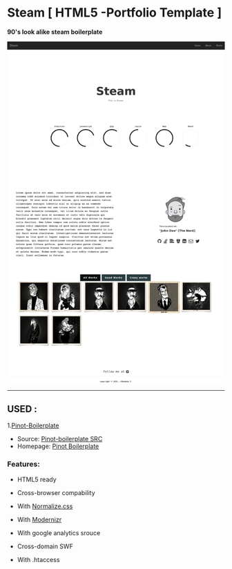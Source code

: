 # Steam [ HTML5 -Portfolio Template ]

**90's look alike steam boilerplate**

![Screenshot](https://raw.githubusercontent.com/prio101/steam/master/steam.png)

---

## USED :
1.[Pinot-Boilerplate](https://github.com/prio101/pinot-boilerplate) 
* Source: [Pinot-boilerplate SRC](https://github.com/prio101/pinot-boilerplate)
* Homepage: [Pinot Boilerplate](http://prio101.github.io/pinot-boilerplate/)


### Features:
* HTML5 ready
* Cross-browser compability
* With [Normalize.css](http://necolas.github.com/normalize.css/)
* With [Modernizr](http://modernizr.com/)

* With google analytics srouce
* Cross-domain SWF 
* With .htaccess 


